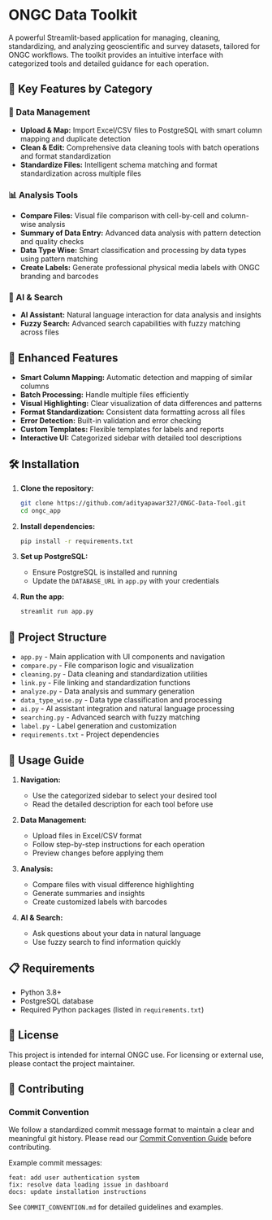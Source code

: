 # ONGC Data Toolkit

A powerful Streamlit-based application for managing, cleaning, standardizing, and analyzing geoscientific and survey datasets, tailored for ONGC workflows. The toolkit provides an intuitive interface with categorized tools and detailed guidance for each operation.

## 🎯 Key Features by Category

### 📂 Data Management

* **Upload & Map:** Import Excel/CSV files to PostgreSQL with smart column mapping and duplicate detection
* **Clean & Edit:** Comprehensive data cleaning tools with batch operations and format standardization
* **Standardize Files:** Intelligent schema matching and format standardization across multiple files

### 📊 Analysis Tools

* **Compare Files:** Visual file comparison with cell-by-cell and column-wise analysis
* **Summary of Data Entry:** Advanced data analysis with pattern detection and quality checks
* **Data Type Wise:** Smart classification and processing by data types using pattern matching
* **Create Labels:** Generate professional physical media labels with ONGC branding and barcodes

### 🤖 AI & Search

* **AI Assistant:** Natural language interaction for data analysis and insights
* **Fuzzy Search:** Advanced search capabilities with fuzzy matching across files

## 💫 Enhanced Features

* **Smart Column Mapping:** Automatic detection and mapping of similar columns
* **Batch Processing:** Handle multiple files efficiently
* **Visual Highlighting:** Clear visualization of data differences and patterns
* **Format Standardization:** Consistent data formatting across all files
* **Error Detection:** Built-in validation and error checking
* **Custom Templates:** Flexible templates for labels and reports
* **Interactive UI:** Categorized sidebar with detailed tool descriptions

## 🛠️ Installation

1.  **Clone the repository:**
    ```sh
    git clone https://github.com/adityapawar327/ONGC-Data-Tool.git
    cd ongc_app
    ```

2.  **Install dependencies:**
    ```sh
    pip install -r requirements.txt
    ```

3.  **Set up PostgreSQL:**
    * Ensure PostgreSQL is installed and running
    * Update the `DATABASE_URL` in `app.py` with your credentials

4.  **Run the app:**
    ```sh
    streamlit run app.py
    ```

## 📂 Project Structure

* `app.py` - Main application with UI components and navigation
* `compare.py` - File comparison logic and visualization
* `cleaning.py` - Data cleaning and standardization utilities
* `link.py` - File linking and standardization functions
* `analyze.py` - Data analysis and summary generation
* `data_type_wise.py` - Data type classification and processing
* `ai.py` - AI assistant integration and natural language processing
* `searching.py` - Advanced search with fuzzy matching
* `label.py` - Label generation and customization
* `requirements.txt` - Project dependencies

## 🎯 Usage Guide

1.  **Navigation:**

    * Use the categorized sidebar to select your desired tool
    * Read the detailed description for each tool before use

2.  **Data Management:**

    * Upload files in Excel/CSV format
    * Follow step-by-step instructions for each operation
    * Preview changes before applying them

3.  **Analysis:**

    * Compare files with visual difference highlighting
    * Generate summaries and insights
    * Create customized labels with barcodes

4.  **AI & Search:**

    * Ask questions about your data in natural language
    * Use fuzzy search to find information quickly

## 📋 Requirements

* Python 3.8+
* PostgreSQL database
* Required Python packages (listed in `requirements.txt`)

## 📜 License

This project is intended for internal ONGC use. For licensing or external use, please contact the project maintainer.

## 🤝 Contributing

### Commit Convention

We follow a standardized commit message format to maintain a clear and meaningful git history. Please read our [Commit Convention Guide](COMMIT_CONVENTION.md) before contributing.

Example commit messages:
```
feat: add user authentication system
fix: resolve data loading issue in dashboard
docs: update installation instructions
```

See `COMMIT_CONVENTION.md` for detailed guidelines and examples.
